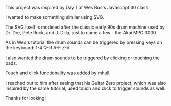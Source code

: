 This project was inspired by Day 1 of Wes Bos's Javascript 30 class.

I wanted to make something similar using SVG.

The SVG itself is modeled after the classic early 90s drum machine used by Dr. Dre, Pete Rock, and J. Dilla, just to name a few - the Akai MPC 3000.

As in Wes's tutorial the drum sounds can be triggered by pressing keys on the keyboard:
1-4
Q-R
A-F
Z-V

I also wanted the drum sounds to be triggered by clicking or touching the pads.

Touch and click functionality was added by mhull.

I reached out to him after seeing that his Guitar Zero project, which was also inspired by the same tutorial, used touch and click to trigger sounds as well.

Thanks for looking!
